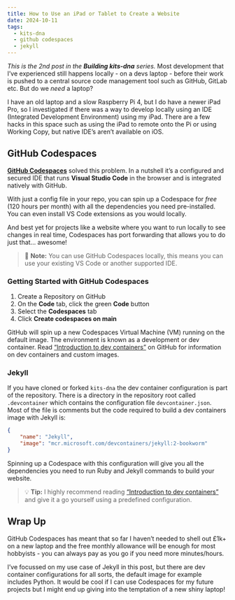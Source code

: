 ```yaml
---
title: How to Use an iPad or Tablet to Create a Website
date: 2024-10-11
tags:
  - kits-dna
  - github codespaces
  - jekyll
---
```

*This is the 2nd post in the **Building kits-dna** series.*
Most development that I’ve experienced still happens locally - on a devs laptop - before their work is pushed to a central source code management tool such as GitHub, GitLab etc. But do we *need* a laptop?

I have an old laptop and a slow Raspberry Pi 4, but I do have a newer iPad Pro, so I investigated if there was a way to develop locally using an IDE (Integrated Development Environment) using my iPad. There are a few hacks in this space such as using the iPad to remote onto the Pi or using Working Copy, but native IDE’s aren’t available on iOS.

## GitHub Codespaces

[**GitHub Codespaces**]([https://github.com/features/](https://github.com/features/codespaces)) solved this problem. In a nutshell it’s a configured and secured IDE that runs **Visual Studio Code** in the browser and is integrated natively with GitHub.

With just a config file in your repo, you can spin up a Codespace for *free* (120 hours per month) with all the dependencies you need pre-installed. You can even install VS Code extensions as you would locally.

And best yet for projects like a website where you want to run locally to see changes in real time, Codespaces has port forwarding that allows you to do just that... awesome!

> :memo: **Note:** You can use GitHub Codespaces locally, this means you can use your existing VS Code or another supported IDE.

### Getting Started with GitHub Codespaces

1. Create a Repository on GitHub
2. On the **Code** tab, click the green **Code** button
3. Select the **Codespaces** tab
4. Click **Create codespaces on main**

GitHub will spin up a new Codespaces Virtual Machine (VM) running on the default image. The environment is known as a development or dev container. Read [“Introduction to dev containers”](https://docs.github.com/en/codespaces/setting-up-your-project-for-codespaces/adding-a-dev-container-configuration/introduction-to-dev-containers) on GitHub for information on dev containers and custom images.

### Jekyll

If you have cloned or forked `kits-dna` the dev container configuration is part of the repository. There is a directory in the repository root called `.devcontainer` which contains the configuration file `devcontainer.json`. Most of the file is comments but the code required to build a dev containers image with Jekyll is:

```json
{
    "name": "Jekyll",
    "image": "mcr.microsoft.com/devcontainers/jekyll:2-bookworm"
}
```

Spinning up a Codespace with this configuration will give you all the dependencies you need to run Ruby and Jekyll commands to build your website.

> :bulb: **Tip:** I highly recommend reading [“Introduction to dev containers”](https://docs.github.com/en/codespaces/setting-up-your-project-for-codespaces/adding-a-dev-container-configuration/introduction-to-dev-containers) and give it a go yourself using a predefined configuration.

## Wrap Up

GitHub Codespaces has meant that so far I haven’t needed to shell out £1k+ on a new laptop and the free monthly allowance will be enough for most hobbyists - you can always pay as you go if you need more minutes/hours.

I’ve focussed on my use case of Jekyll in this post, but there are dev container configurations for all sorts, the default image for example includes Python. It would be cool if I can use Codespaces for my future projects but I might end up giving into the temptation of a new shiny laptop!
